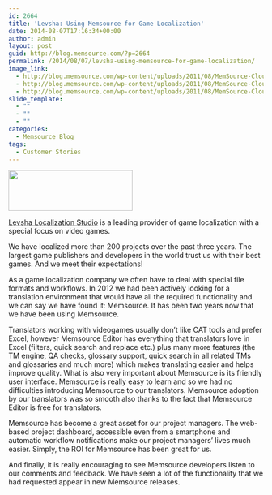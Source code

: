 ```yaml
---
id: 2664
title: 'Levsha: Using Memsource for Game Localization'
date: 2014-08-07T17:16:34+00:00
author: admin
layout: post
guid: http://blog.memsource.com/?p=2664
permalink: /2014/08/07/levsha-using-memsource-for-game-localization/
image_link:
  - http://blog.memsource.com/wp-content/uploads/2011/08/MemSource-Cloud.png
  - http://blog.memsource.com/wp-content/uploads/2011/08/MemSource-Cloud.png
  - http://blog.memsource.com/wp-content/uploads/2011/08/MemSource-Cloud.png
slide_template:
  - ""
  - ""
  - ""
categories:
  - Memsource Blog
tags:
  - Customer Stories
---
```

[<img class=" size-full wp-image-2665 alignleft" title="levsha-logo" src="/wp-content/uploads/2014/08/levsha-logo.png" alt="" width="245" height="80" />](http://www.levshagames.ru)

[Levsha Localization Studio](http://www.levshagames.ru) is a leading provider of game localization with a special focus on video games.

We have localized more than 200 projects over the past three years. The largest game publishers and developers in the world trust us with their best games. And we meet their expectations!<!--more-->

As a game localization company we often have to deal with special file formats and workflows. In 2012 we had been actively looking for a translation environment that would have all the required functionality and we can say we have found it: Memsource. It has been two years now that we have been using Memsource.

Translators working with videogames usually don&#8217;t like CAT tools and prefer Excel, however Memsource Editor has everything that translators love in Excel (filters, quick search and replace etc.) plus many more features (the TM engine, QA checks, glossary support, quick search in all related TMs and glossaries and much more) which makes translating easier and helps improve quality. What is also very important about Memsource is its friendly user interface. Memsource is really easy to learn and so we had no difficulties introducing Memsource to our translators. Memsource adoption by our translators was so smooth also thanks to the fact that Memsource Editor is free for translators.

Memsource has become a great asset for our project managers. The web-based project dashboard, accessible even from a smartphone and automatic workflow notifications make our project managers’ lives much easier. Simply, the ROI for Memsource has been great for us.

And finally, it is really encouraging to see Memsource developers listen to our comments and feedback. We have seen a lot of the functionality that we had requested appear in new Memsource releases.